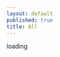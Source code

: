 ```yaml
---
layout: default
published: true
title: All
---
```

  <body>
    <div id="notice" class="off"></div>
    <div id="cells"></div>
    <div id="loader"><span>loading</span></div>
    <script>var isGithubDemo = true;</script>
    <script src="script.js"></script>
  </body>
